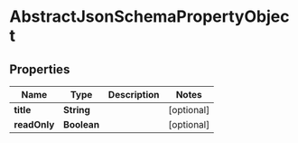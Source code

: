 

# AbstractJsonSchemaPropertyObject

## Properties

Name | Type | Description | Notes
------------ | ------------- | ------------- | -------------
**title** | **String** |  |  [optional]
**readOnly** | **Boolean** |  |  [optional]



